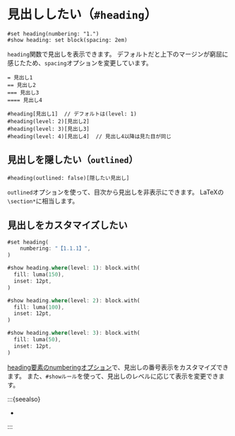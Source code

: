 # 見出ししたい（``#heading``）

```typst
#set heading(numbering: "1.")
#show heading: set block(spacing: 2em)
```

``heading``関数で見出しを表示できます。
デフォルトだと上下のマージンが窮屈に感じたため、``spacing``オプションを変更しています。

```typst
= 見出し1
== 見出し2
=== 見出し3
==== 見出し4

#heading[見出し1]  // デフォルトは(level: 1)
#heading(level: 2)[見出し2]
#heading(level: 3)[見出し3]
#heading(level: 4)[見出し4]  // 見出し4以降は見た目が同じ
```

## 見出しを隠したい（``outlined``）

```text
#heading(outlined: false)[隠したい見出し]
```

``outlined``オプションを使って、目次から見出しを非表示にできます。
LaTeXの``\section*``に相当します。

## 見出しをカスタマイズしたい

```rust
#set heading(
    numbering: "【1.1.1】",
)

#show heading.where(level: 1): block.with(
  fill: luma(150),
  inset: 12pt,
)

#show heading.where(level: 2): block.with(
  fill: luma(100),
  inset: 12pt,
)

#show heading.where(level: 3): block.with(
  fill: luma(50),
  inset: 12pt,
)
```

[heading要素のnumberingオプション](https://typst.app/docs/reference/model/heading/)で、見出しの番号表示をカスタマイズできます。
また、``#showルール``を使って、見出しのレベルに応じて表示を変更できます。

:::{seealso}

- [](../latex/latex-section.md)

:::
